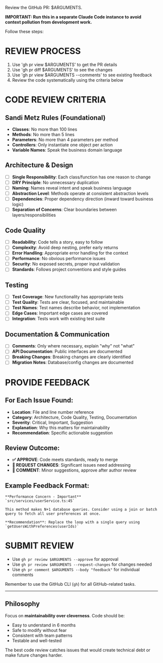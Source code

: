 Review the GitHub PR: $ARGUMENTS.

**IMPORTANT: Run this in a separate Claude Code instance to avoid context pollution from development work.**

Follow these steps:

# REVIEW PROCESS
1. Use 'gh pr view $ARGUMENTS' to get the PR details
2. Use 'gh pr diff $ARGUMENTS' to see the changes
3. Use 'gh pr view $ARGUMENTS --comments' to see existing feedback
4. Review the code systematically using the criteria below

# CODE REVIEW CRITERIA

## Sandi Metz Rules (Foundational)
- **Classes**: No more than 100 lines
- **Methods**: No more than 5 lines  
- **Parameters**: No more than 4 parameters per method
- **Controllers**: Only instantiate one object per action
- **Variable Names**: Speak the business domain language

## Architecture & Design
- [ ] **Single Responsibility**: Each class/function has one reason to change
- [ ] **DRY Principle**: No unnecessary duplication
- [ ] **Naming**: Names reveal intent and speak business language
- [ ] **Abstraction Level**: Methods operate at consistent abstraction levels
- [ ] **Dependencies**: Proper dependency direction (inward toward business logic)
- [ ] **Separation of Concerns**: Clear boundaries between layers/responsibilities

## Code Quality
- [ ] **Readability**: Code tells a story, easy to follow
- [ ] **Complexity**: Avoid deep nesting, prefer early returns
- [ ] **Error Handling**: Appropriate error handling for the context
- [ ] **Performance**: No obvious performance issues
- [ ] **Security**: No exposed secrets, proper input validation
- [ ] **Standards**: Follows project conventions and style guides

## Testing
- [ ] **Test Coverage**: New functionality has appropriate tests
- [ ] **Test Quality**: Tests are clear, focused, and maintainable
- [ ] **Test Names**: Test names describe behavior, not implementation
- [ ] **Edge Cases**: Important edge cases are covered
- [ ] **Integration**: Tests work with existing test suite

## Documentation & Communication
- [ ] **Comments**: Only where necessary, explain "why" not "what"
- [ ] **API Documentation**: Public interfaces are documented
- [ ] **Breaking Changes**: Breaking changes are clearly identified
- [ ] **Migration Notes**: Database/config changes are documented

# PROVIDE FEEDBACK

## For Each Issue Found:
- **Location**: File and line number reference
- **Category**: Architecture, Code Quality, Testing, Documentation
- **Severity**: Critical, Important, Suggestion
- **Explanation**: Why this matters for maintainability
- **Recommendation**: Specific actionable suggestion

## Review Outcome:
- **✅ APPROVE**: Code meets standards, ready to merge
- **🔄 REQUEST CHANGES**: Significant issues need addressing
- **💬 COMMENT**: Minor suggestions, approve after author review

## Example Feedback Format:
```
**Performance Concern - Important**
`src/services/userService.ts:45`

This method makes N+1 database queries. Consider using a join or batch query to fetch all user preferences at once.

**Recommendation**: Replace the loop with a single query using `getUsersWithPreferences(userIds)`
```

# SUBMIT REVIEW
- Use `gh pr review $ARGUMENTS --approve` for approval
- Use `gh pr review $ARGUMENTS --request-changes` for changes needed  
- Use `gh pr comment $ARGUMENTS --body "feedback"` for individual comments

Remember to use the GitHub CLI (`gh`) for all GitHub-related tasks.

---

## Philosophy
Focus on **maintainability over cleverness**. Code should be:
- Easy to understand in 6 months
- Safe to modify without fear
- Consistent with team patterns
- Testable and well-tested

The best code review catches issues that would create technical debt or make future changes harder.
